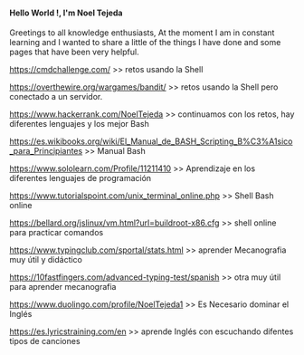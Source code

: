 #### Hello World !, I'm Noel Tejeda

Greetings to all knowledge enthusiasts, At the moment I am in constant learning and I wanted to share a little of the things I have done and some pages that have been very helpful.



https://cmdchallenge.com/                  >>       retos usando la Shell

https://overthewire.org/wargames/bandit/   >>       retos usando la Shell pero conectado a un servidor.

https://www.hackerrank.com/NoelTejeda     >> continuamos con los retos, hay diferentes lenguajes y los mejor Bash

https://es.wikibooks.org/wiki/El_Manual_de_BASH_Scripting_B%C3%A1sico_para_Principiantes >> Manual Bash

https://www.sololearn.com/Profile/11211410  >>      Aprendizaje en los diferentes lenguajes de programación 

https://www.tutorialspoint.com/unix_terminal_online.php >> Shell Bash online

https://bellard.org/jslinux/vm.html?url=buildroot-x86.cfg >> shell online para practicar comandos

https://www.typingclub.com/sportal/stats.html >> aprender Mecanografia muy útil y didáctico

https://10fastfingers.com/advanced-typing-test/spanish >> otra muy útil para aprender mecanografia

https://www.duolingo.com/profile/NoelTejeda1  >> Es Necesario dominar el Inglés

https://es.lyricstraining.com/en  >> aprende Inglés con escuchando difentes tipos de canciones



